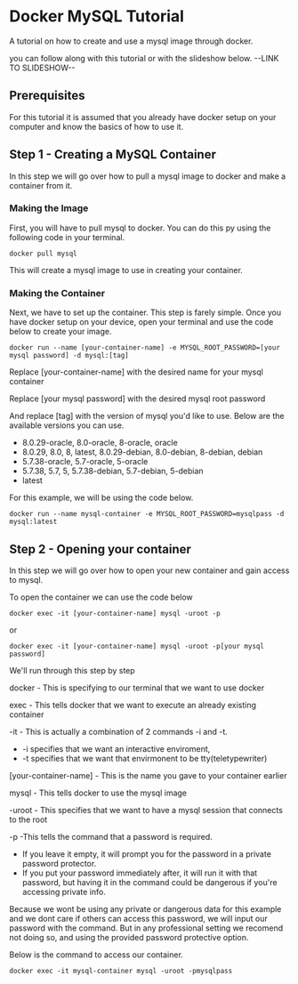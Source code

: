 # Docker MySQL Tutorial
A tutorial on how to create and use a mysql image through docker.

you can follow along with this tutorial or with the slideshow below.
--LINK TO SLIDESHOW--

## Prerequisites
For this tutorial it is assumed that you already have docker setup on 
your computer and know the basics of how to use it.

## Step 1 - Creating a MySQL Container
In this step we will go over how to pull a mysql image to docker and make 
a container from it.

### Making the Image

First, you will have to pull mysql to docker. You can do this py using 
the following code in your terminal.

```
docker pull mysql
```

This will create a mysql image to use in creating your container.

### Making the Container

Next, we have to set up the container. This step is farely simple. Once you have docker setup on your device, 
open your terminal and use the code below to create your image.

```
docker run --name [your-container-name] -e MYSQL_ROOT_PASSWORD=[your mysql password] -d mysql:[tag]
```

Replace [your-container-name] with the desired name for your mysql container

Replace [your mysql password] with the desired mysql root password

And replace [tag] with the version of mysql you'd like to use. Below are the available versions 
you can use.  

- 8.0.29-oracle, 8.0-oracle, 8-oracle, oracle
- 8.0.29, 8.0, 8, latest, 8.0.29-debian, 8.0-debian, 8-debian, debian
- 5.7.38-oracle, 5.7-oracle, 5-oracle
- 5.7.38, 5.7, 5, 5.7.38-debian, 5.7-debian, 5-debian
- latest

For this example, we will be using the code below.

```
docker run --name mysql-container -e MYSQL_ROOT_PASSWORD=mysqlpass -d mysql:latest
```

## Step 2 - Opening your container
In this step we will go over how to open your new container and gain access to mysql.

To open the container we can use the code below

```
docker exec -it [your-container-name] mysql -uroot -p
```
or
```
docker exec -it [your-container-name] mysql -uroot -p[your mysql password]
```

We'll run through this step by step

docker - This is specifying to our terminal that we want to use docker

exec - This tells docker that we want to execute an already existing container

-it - This is actually a combination of 2 commands -i and -t. 
- -i specifies that we want an interactive enviroment,
- -t specifies that we want that envirmonent to be tty(teletypewriter)

[your-container-name] - This is the name you gave to your container earlier

mysql - This tells docker to use the mysql image

-uroot - This specifies that we want to have a mysql session that connects to the root

-p -This tells the command that a password is required. 
- If you leave it empty, it will prompt you for the password in a private password protector. 
- If you put your password immediately after, it will run it with that password, but having it in the command could be dangerous if you're accessing private info.

Because we wont be using any private or dangerous data for this example and we dont care if others can access this password, we will input our password with the command. But in any professional setting we recomend not doing so, and using the provided password protective option.

Below is the command to access our container.

```
docker exec -it mysql-container mysql -uroot -pmysqlpass
```
